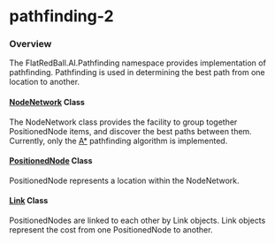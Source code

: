 # pathfinding-2

### Overview

The FlatRedBall.AI.Pathfinding namespace provides implementation of pathfinding. Pathfinding is used in determining the best path from one location to another.

#### [NodeNetwork](../../../../../frb/docs/index.php) Class

The NodeNetwork class provides the facility to group together PositionedNode items, and discover the best paths between them. Currently, only the [A\*](../../../../../frb/docs/index.php) pathfinding algorithm is implemented.

#### [PositionedNode](../../../../../frb/docs/index.php) Class

PositionedNode represents a location within the NodeNetwork.

#### [Link](../../../../../frb/docs/index.php) Class

PositionedNodes are linked to each other by Link objects. Link objects represent the cost from one PositionedNode to another.

###
